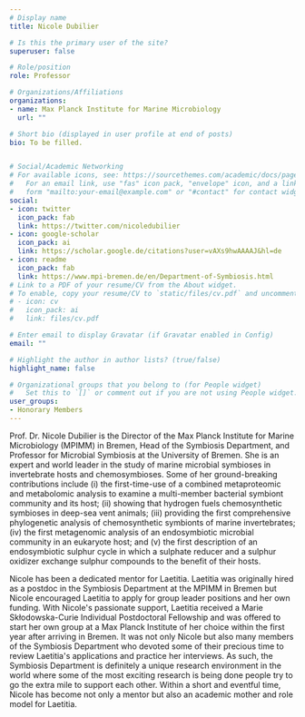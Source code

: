 ```yaml
---
# Display name
title: Nicole Dubilier

# Is this the primary user of the site?
superuser: false

# Role/position
role: Professor

# Organizations/Affiliations
organizations:
- name: Max Planck Institute for Marine Microbiology
  url: ""

# Short bio (displayed in user profile at end of posts)
bio: To be filled.


# Social/Academic Networking
# For available icons, see: https://sourcethemes.com/academic/docs/page-builder/#icons
#   For an email link, use "fas" icon pack, "envelope" icon, and a link in the
#   form "mailto:your-email@example.com" or "#contact" for contact widget.
social:
- icon: twitter
  icon_pack: fab
  link: https://twitter.com/nicoledubilier
- icon: google-scholar
  icon_pack: ai
  link: https://scholar.google.de/citations?user=vAXs9hwAAAAJ&hl=de
- icon: readme
  icon_pack: fab
  link: https://www.mpi-bremen.de/en/Department-of-Symbiosis.html
# Link to a PDF of your resume/CV from the About widget.
# To enable, copy your resume/CV to `static/files/cv.pdf` and uncomment the lines below.
# - icon: cv
#   icon_pack: ai
#   link: files/cv.pdf

# Enter email to display Gravatar (if Gravatar enabled in Config)
email: ""

# Highlight the author in author lists? (true/false)
highlight_name: false

# Organizational groups that you belong to (for People widget)
#   Set this to `[]` or comment out if you are not using People widget.
user_groups:
- Honorary Members
---
```


Prof. Dr. Nicole Dubilier is the Director of the Max Planck Institute for Marine Microbiology (MPIMM) in Bremen, Head of the Symbiosis Department, and Professor for Microbial Symbiosis at the University of Bremen. She is an expert and world leader in the study of marine microbial symbioses in invertebrate hosts and chemosymbioses. Some of her ground-breaking contributions include (i) the first-time-use of a combined metaproteomic and metabolomic analysis to examine a multi-member bacterial symbiont community and its host; (ii) showing that hydrogen fuels chemosynthetic symbioses in deep-sea vent animals; (iii) providing the first comprehensive phylogenetic analysis of chemosynthetic symbionts of marine invertebrates; (iv) the first metagenomic analysis of an endosymbiotic microbial community in an eukaryote host; and (v) the first description of an endosymbiotic sulphur cycle in which a sulphate reducer and a sulphur oxidizer exchange sulphur compounds to the benefit of their hosts.

Nicole has been a dedicated mentor for Laetitia. Laetitia was originally hired as a postdoc in the Symbiosis Department at the MPIMM in Bremen but Nicole encouraged Laetitia to apply for group leader positions and her own funding. With Nicole's passionate support, Laetitia received a Marie Skłodowska-Curie Individual Postdoctoral Fellowship and was offered to start her own group at a Max Planck Institute of her choice within the first year after arriving in Bremen. It was not only Nicole but also many members of the Symbiosis Department who devoted some of their precious time to review Laetitia's applications and practice her interviews. As such, the Symbiosis Department is definitely a unique research environment in the world where some of the most exciting research is being done people try to go the extra mile to support each other. Within a short and eventful time, Nicole has become not only a mentor but also an academic mother and role model for Laetitia.
